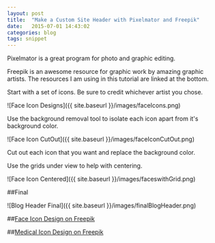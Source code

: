 ```yaml
---
layout: post
title:  "Make a Custom Site Header with Pixelmator and Freepik"
date:   2015-07-01 14:43:02
categories: blog
tags: snippet
---
```


Pixelmator is a great program for photo and graphic editing. 

Freepik is an awesome resource for graphic work by amazing graphic artists. 
The resources I am using in this tutorial are linked at the bottom. 

Start with a set of icons. Be sure to credit whichever artist you chose. 

![Face Icon Designs]({{ site.baseurl }}/images/faceIcons.png)

Use the background removal tool to isolate each icon apart from it's background color.

![Face Icon CutOut]({{ site.baseurl }}/images/faceIconCutOut.png)

Cut out each icon that you want and replace the background color.

Use the grids under view to help with centering.

![Face Icon Centered]({{ site.baseurl }}/images/faceswithGrid.png)

##Final

![Blog Header Final]({{ site.baseurl }}/images/finalBlogHeader.png)

##[Face Icon Design on Freepik](http://www.freepik.com/free-vector/character-faces-icons_777192.htm#term=face&page=1&position=7)

##[Medical Icon Design on Freepik](http://www.freepik.com/free-vector/flat-round-medical-icons-set_724070.htm#term=medical&page=1&position=19)

